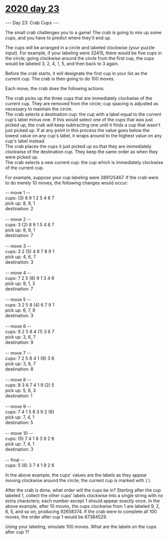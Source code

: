 # [2020 day 23](https://adventofcode.com/2020/day/23)

--- Day 23: Crab Cups ---

The small crab challenges you to a game! The crab is going to mix up some cups, and you have to predict where they'll end up.



The cups will be arranged in a circle and labeled clockwise (your puzzle input). For example, if your labeling were 32415, there would be five cups in the circle; going clockwise around the circle from the first cup, the cups would be labeled 3, 2, 4, 1, 5, and then back to 3 again.



Before the crab starts, it will designate the first cup in your list as the current cup. The crab is then going to do 100 moves.



Each move, the crab does the following actions:



The crab picks up the three cups that are immediately clockwise of the current cup. They are removed from the circle; cup spacing is adjusted as necessary to maintain the circle.\
The crab selects a destination cup: the cup with a label equal to the current cup's label minus one. If this would select one of the cups that was just picked up, the crab will keep subtracting one until it finds a cup that wasn't just picked up. If at any point in this process the value goes below the lowest value on any cup's label, it wraps around to the highest value on any cup's label instead.\
The crab places the cups it just picked up so that they are immediately clockwise of the destination cup. They keep the same order as when they were picked up.\
The crab selects a new current cup: the cup which is immediately clockwise of the current cup.



For example, suppose your cup labeling were 389125467. If the crab were to do merely 10 moves, the following changes would occur:



-- move 1 --\
cups: (3) 8  9  1  2  5  4  6  7 \
pick up: 8, 9, 1\
destination: 2\
\
-- move 2 --\
cups:  3 (2) 8  9  1  5  4  6  7 \
pick up: 8, 9, 1\
destination: 7\
\
-- move 3 --\
cups:  3  2 (5) 4  6  7  8  9  1 \
pick up: 4, 6, 7\
destination: 3\
\
-- move 4 --\
cups:  7  2  5 (8) 9  1  3  4  6 \
pick up: 9, 1, 3\
destination: 7\
\
-- move 5 --\
cups:  3  2  5  8 (4) 6  7  9  1 \
pick up: 6, 7, 9\
destination: 3\
\
-- move 6 --\
cups:  9  2  5  8  4 (1) 3  6  7 \
pick up: 3, 6, 7\
destination: 9\
\
-- move 7 --\
cups:  7  2  5  8  4  1 (9) 3  6 \
pick up: 3, 6, 7\
destination: 8\
\
-- move 8 --\
cups:  8  3  6  7  4  1  9 (2) 5 \
pick up: 5, 8, 3\
destination: 1\
\
-- move 9 --\
cups:  7  4  1  5  8  3  9  2 (6)\
pick up: 7, 4, 1\
destination: 5\
\
-- move 10 --\
cups: (5) 7  4  1  8  3  9  2  6 \
pick up: 7, 4, 1\
destination: 3\
\
-- final --\
cups:  5 (8) 3  7  4  1  9  2  6



In the above example, the cups' values are the labels as they appear moving clockwise around the circle; the current cup is marked with ( ).



After the crab is done, what order will the cups be in? Starting after the cup labeled 1, collect the other cups' labels clockwise into a single string with no extra characters; each number except 1 should appear exactly once. In the above example, after 10 moves, the cups clockwise from 1 are labeled 9, 2, 6, 5, and so on, producing 92658374. If the crab were to complete all 100 moves, the order after cup 1 would be 67384529.



Using your labeling, simulate 100 moves. What are the labels on the cups after cup 1?



